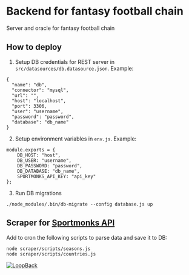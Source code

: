 # Backend for fantasy football chain

Server and oracle for fantasy football chain

## How to deploy
1. Setup DB credentials for REST server in `src/datasources/db.datasource.json`. Example:
```
{
  "name": "db",
  "connector": "mysql",
  "url": "",
  "host": "localhost",
  "port": 3306,
  "user": "username",
  "password": "password",
  "database": "db_name"
}
```

2. Setup environment variables in `env.js`. Example:
```
module.exports = {
	DB_HOST: "host",
	DB_USER: "username",
	DB_PASSWORD: "password",
	DB_DATABASE: "db_name",
	SPORTMONKS_API_KEY: "api_key"
};
```

3. Run DB migrations
```
./node_modules/.bin/db-migrate --config database.js up
```

## Scraper for [Sportmonks API](https://www.sportmonks.com)
Add to cron the following scripts to parse data and save it to DB:
```
node scraper/scripts/seasons.js
node scraper/scripts/countries.js
```

[![LoopBack](https://github.com/strongloop/loopback-next/raw/master/docs/site/imgs/branding/Powered-by-LoopBack-Badge-(blue)-@2x.png)](http://loopback.io/)
